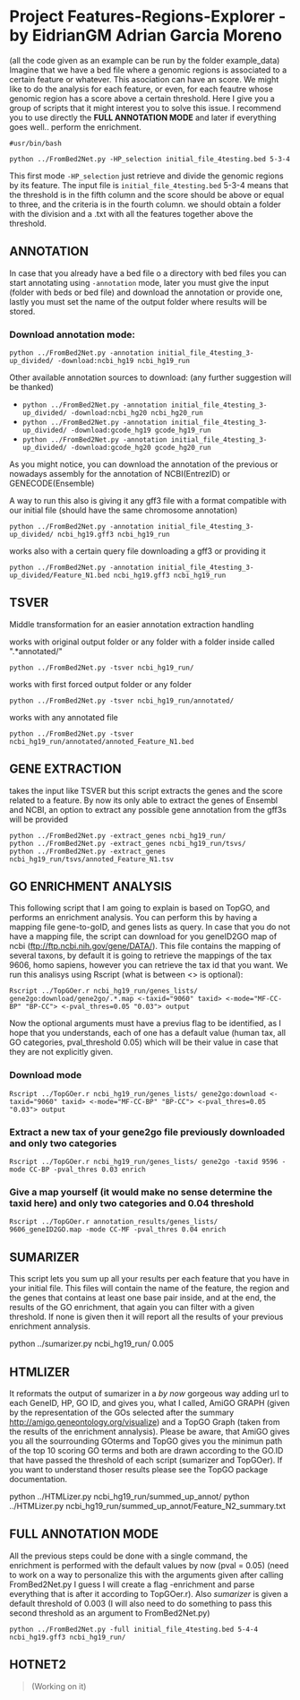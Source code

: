 # Project Features-Regions-Explorer - by EidrianGM Adrian Garcia Moreno
(all the code given as an example can be run by the folder example_data)
Imagine that we have a bed file where a genomic regions is associated to a certain feature or whatever. This asociation can have an score.
We might like to do the analysis for each feature, or even, for each feautre whose genomic region has a score above a certain threshold.
Here I give you a group of scripts that it might interest you to solve this issue.
I recommend you to use directly the **FULL ANNOTATION MODE** and later if everything goes well.. perform the enrichment.

```
#usr/bin/bash

python ../FromBed2Net.py -HP_selection initial_file_4testing.bed 5-3-4
```

This first mode `-HP_selection` just retrieve and divide the genomic regions by its feature. The input file is `initial_file_4testing.bed`
5-3-4 means that the threshold is in the fifth column and the score should be above or equal to three, and the criteria is in the fourth column.
we should obtain a folder with the division and a .txt with all the features together above the threshold.

## ANNOTATION

In case that you already have a bed file o a directory with bed files you can start annotating using `-annotation` mode, later you must give the input (folder with beds or bed file) and download the annotation or provide one, lastly you must set the name of the output folder where results will be stored.

### Download annotation mode:
```
python ../FromBed2Net.py -annotation initial_file_4testing_3-up_divided/ -download:ncbi_hg19 ncbi_hg19_run
```

Other available annotation sources to download: (any further suggestion will be thanked)

* `python ../FromBed2Net.py -annotation initial_file_4testing_3-up_divided/ -download:ncbi_hg20 ncbi_hg20_run`
* `python ../FromBed2Net.py -annotation initial_file_4testing_3-up_divided/ -download:gcode_hg19 gcode_hg19_run`
* `python ../FromBed2Net.py -annotation initial_file_4testing_3-up_divided/ -download:gcode_hg20 gcode_hg20_run`

As you might notice, you can download the annotation of the previous or nowadays assembly for the annotation of NCBI(EntrezID) or GENECODE(Ensemble)

A way to run this also is giving it any gff3 file with a format compatible with our initial file (should have the same chromosome annotation)
```
python ../FromBed2Net.py -annotation initial_file_4testing_3-up_divided/ ncbi_hg19.gff3 ncbi_hg19_run
```

works also with a certain query file downloading a gff3 or providing it
```
python ../FromBed2Net.py -annotation initial_file_4testing_3-up_divided/Feature_N1.bed ncbi_hg19.gff3 ncbi_hg19_run
```

## TSVER
Middle transformation for an easier annotation extraction handling

works with original output folder or any folder with a folder inside called ".*annotated/"

```python ../FromBed2Net.py -tsver ncbi_hg19_run/```

works with first forced output folder or any folder
```
python ../FromBed2Net.py -tsver ncbi_hg19_run/annotated/
```
works with any annotated file
```
python ../FromBed2Net.py -tsver ncbi_hg19_run/annotated/annoted_Feature_N1.bed
```

## GENE EXTRACTION
takes the input like TSVER but this script extracts the genes and the score related to a feature. By now its only able to extract the genes of Ensembl and NCBI, an option to extract any possible gene annotation from the gff3s will be provided

```
python ../FromBed2Net.py -extract_genes ncbi_hg19_run/
python ../FromBed2Net.py -extract_genes ncbi_hg19_run/tsvs/
python ../FromBed2Net.py -extract_genes ncbi_hg19_run/tsvs/annoted_Feature_N1.tsv
```
## GO ENRICHMENT ANALYSIS

This following script that I am going to explain is based on TopGO, and performs an enrichment analysis.
You can perform this by having a mapping file gene-to-goID, and genes lists as query. In case that you do not have a mapping file, the script can download for you geneID2GO map of ncbi (<ftp://ftp.ncbi.nih.gov/gene/DATA/>).
This file contains the mapping of several taxons, by default it is going to retrieve the mappings of the tax 9606, homo sapiens, however you can retrieve the tax id that you want. We run this analisys using Rscript (what is between <> is optional):

```
Rscript ../TopGOer.r ncbi_hg19_run/genes_lists/ gene2go:download/gene2go/.*.map <-taxid="9060" taxid> <-mode="MF-CC-BP" "BP-CC"> <-pval_thres=0.05 "0.03"> output
```

Now the optional arguments must have a previus flag to be identified, as I hope that you understands, each of one has a default value (human tax, all GO categories, pval_threshold 0.05) which will be their value in case that they are not explicitly given. 

### Download mode
```
Rscript ../TopGOer.r ncbi_hg19_run/genes_lists/ gene2go:download <-taxid="9060" taxid> <-mode="MF-CC-BP" "BP-CC"> <-pval_thres=0.05 "0.03"> output
```
### Extract a new tax of your gene2go file previously downloaded and only two categories
```
Rscript ../TopGOer.r ncbi_hg19_run/genes_lists/ gene2go -taxid 9596 -mode CC-BP -pval_thres 0.03 enrich
```
### Give a map yourself (it would make no sense determine the taxid here) and only two categories and 0.04 threshold
```
Rscript ../TopGOer.r annotation_results/genes_lists/ 9606_geneID2GO.map -mode CC-MF -pval_thres 0.04 enrich
```

## SUMARIZER
This script lets you sum up all your results per each feature that you have in your initial file. This files will contain the name of the feature, the region and the genes that contains at least one base pair inside, and at the end, the results of the GO enrichment, that again you can filter with a given threshold. If none is given then it will report all the results of your previous enrichment  annalysis.

python ../sumarizer.py  ncbi_hg19_run/ 0.005

## HTMLIZER

It reformats the output of sumarizer in a *by now* gorgeous way adding url to each GeneID, HP, GO ID, and gives you, what I called, AmiGO GRAPH (given by the representation of the GOs selected after the summary http://amigo.geneontology.org/visualize) and a TopGO Graph (taken from the results of the enrichment annalysis). Please be aware, that AmiGO gives you all the sourrounding GOterms and TopGO gives you the minimun path of the top 10 scoring GO terms and both are drawn according to the GO.ID that have passed the threshold of each script (sumarizer and TopGOer). If you want to understand thoser results please see the TopGO package documentation.

python ../HTMLizer.py ncbi_hg19_run/summed_up_annot/
python ../HTMLizer.py ncbi_hg19_run/summed_up_annot/Feature_N2_summary.txt


## **FULL ANNOTATION MODE**

All the previous steps could be done with a single command, the enrichment is performed with the default values by now (pval = 0.05) (need to work on a way to personalize this with the arguments given after calling FromBed2Net.py I guess I will create a flag -enrichment and parse everything that is after it according to TopGOer.r). Also *sumarizer* is given a default threshold of 0.003 (I will also need to do something to pass this second threshold as an argument to FromBed2Net.py)

```
python ../FromBed2Net.py -full initial_file_4testing.bed 5-4-4 ncbi_hg19.gff3 ncbi_hg19_run/
```



## HOTNET2

>(Working on it)






